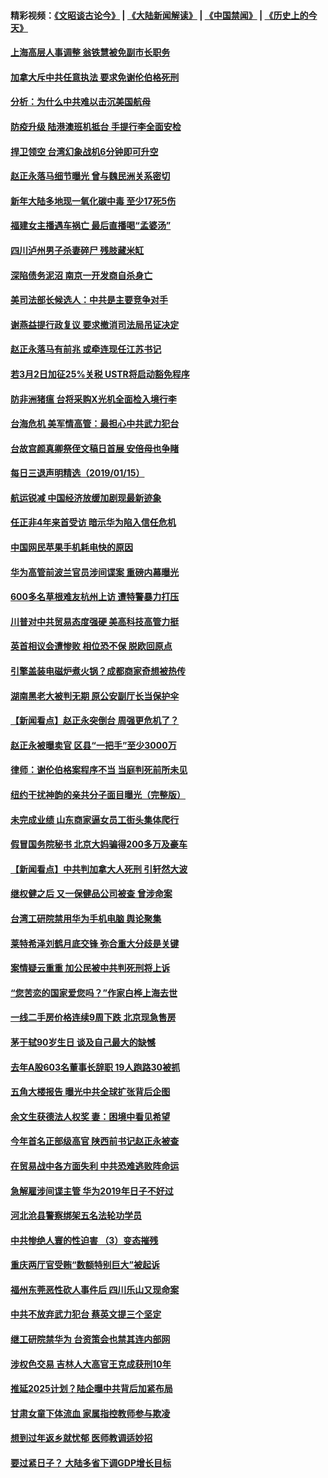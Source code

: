 #### 精彩视频：[《文昭谈古论今》](https://github.com/gfw-breaker/wenzhao/blob/master/README.md?t=01161230) | [《大陆新闻解读》](https://github.com/gfw-breaker/ntdtv-comedy/blob/master/README.md?t=01161230) | [《中国禁闻》](https://github.com/gfw-breaker/ntdtv-news/blob/master/README.md?t=01161230) | [《历史上的今天》](https://github.com/gfw-breaker/today-in-history/blob/master/README.md?t=01161230) 

#### [上海高层人事调整 翁铁慧被免副市长职务](../pages/nsc413/n10979070.md?t=01161230) 


#### [加拿大斥中共任意执法 要求免谢伦伯格死刑](../pages/nsc413/n10979429.md?t=01161230) 

#### [分析：为什么中共难以击沉美国航母](../pages/nsc413/n10979292.md?t=01161230) 

#### [防疫升级 陆港澳班机抵台 手提行李全面安检](../pages/nsc413/n10979138.md?t=01161230) 

#### [捍卫领空 台湾幻象战机6分钟即可升空](../pages/nsc413/n10978855.md?t=01161230) 

#### [赵正永落马细节曝光 曾与魏民洲关系密切](../pages/nsc413/n10978797.md?t=01161230) 

#### [新年大陆多地现一氧化碳中毒 至少17死5伤](../pages/nsc413/n10978653.md?t=01161230) 

#### [福建女主播遇车祸亡 最后直播喝“孟婆汤”](../pages/nsc413/n10978708.md?t=01161230) 

#### [四川泸州男子杀妻碎尸 残肢藏米缸](../pages/nsc413/n10978439.md?t=01161230) 

#### [深陷债务泥沼 南京一开发商自杀身亡](../pages/nsc413/n10978517.md?t=01161230) 

#### [美司法部长候选人：中共是主要竞争对手](../pages/nsc413/n10978457.md?t=01161230) 

#### [谢燕益提行政复议 要求撤消司法局吊证决定](../pages/nsc413/n10978446.md?t=01161230) 

#### [赵正永落马有前兆 或牵连现任江苏书记](../pages/nsc413/n10978408.md?t=01161230) 

#### [若3月2日加征25%关税 USTR将启动豁免程序](../pages/nsc413/n10978421.md?t=01161230) 

#### [防非洲猪瘟 台将采购X光机全面检入境行李](../pages/nsc413/n10978357.md?t=01161230) 

#### [台海危机 美军情高管：最担心中共武力犯台](../pages/nsc413/n10978241.md?t=01161230) 

#### [台故宫颜真卿祭侄文稿日首展 安倍母也争睹](../pages/nsc413/n10978253.md?t=01161230) 

#### [每日三退声明精选（2019/01/15）](../pages/nsc413/n10978381.md?t=01161230) 

#### [航运锐减 中国经济放缓加剧现最新迹象](../pages/nsc413/n10978088.md?t=01161230) 

#### [任正非4年来首受访 暗示华为陷入信任危机](../pages/nsc413/n10977688.md?t=01161230) 

#### [中国网民苹果手机耗电快的原因](../pages/nsc413/n10977534.md?t=01161230) 

#### [华为高管前波兰官员涉间谍案 重磅内幕曝光](../pages/nsc413/n10978092.md?t=01161230) 

#### [600多名草根难友杭州上访 遭特警暴力打压](../pages/nsc413/n10977720.md?t=01161230) 

#### [川普对中共贸易态度强硬 美高科技高管力挺](../pages/nsc413/n10977844.md?t=01161230) 

#### [英首相议会遭惨败 相位恐不保 脱欧回原点](../pages/nsc413/n10977981.md?t=01161230) 

#### [引擎盖装电磁炉煮火锅？成都商家奇想被热传](../pages/nsc413/n10978046.md?t=01161230) 

#### [湖南黑老大被判无期 原公安副厅长当保护伞](../pages/nsc413/n10977930.md?t=01161230) 

#### [【新闻看点】赵正永突倒台 周强更危机了？](../pages/nsc413/n10977794.md?t=01161230) 

#### [赵正永被曝卖官 区县“一把手”至少3000万](../pages/nsc413/n10977816.md?t=01161230) 

#### [律师：谢伦伯格案程序不当 当庭判死前所未见](../pages/nsc413/n10977889.md?t=01161230) 

#### [纽约干扰神韵的亲共分子面目曝光（完整版）](../pages/nsc413/n10977993.md?t=01161230) 

#### [未完成业绩 山东商家逼女员工街头集体爬行](../pages/nsc413/n10977802.md?t=01161230) 

#### [假冒国务院秘书 北京大妈骗得200多万及豪车](../pages/nsc413/n10977474.md?t=01161230) 

#### [【新闻看点】中共判加拿大人死刑 引轩然大波](../pages/nsc413/n10977667.md?t=01161230) 

#### [继权健之后 又一保健品公司被查 曾涉命案](../pages/nsc413/n10977849.md?t=01161230) 

#### [台湾工研院禁用华为手机电脑 舆论聚集](../pages/nsc413/n10977350.md?t=01161230) 

#### [莱特希泽刘鹤月底交锋 弥合重大分歧是关键](../pages/nsc413/n10977740.md?t=01161230) 

#### [案情疑云重重 加公民被中共判死刑将上诉](../pages/nsc413/n10977650.md?t=01161230) 

#### [“您苦恋的国家爱您吗？”作家白桦上海去世](../pages/nsc413/n10977520.md?t=01161230) 

#### [一线二手房价格连续9周下跌 北京现急售房](../pages/nsc413/n10977758.md?t=01161230) 

#### [茅于轼90岁生日 谈及自己最大的缺憾](../pages/nsc413/n10977421.md?t=01161230) 

#### [去年A股603名董事长辞职 19人跑路30被抓](../pages/nsc413/n10977654.md?t=01161230) 

#### [五角大楼报告 曝光中共全球扩张背后企图](../pages/nsc413/n10977657.md?t=01161230) 

#### [余文生获德法人权奖 妻：困境中看见希望](../pages/nsc413/n10976147.md?t=01161230) 

#### [今年首名正部级高官 陕西前书记赵正永被查](../pages/nsc413/n10977431.md?t=01161230) 

#### [在贸易战中各方面失利 中共恐难逃败阵命运](../pages/nsc413/n10977366.md?t=01161230) 

#### [急解雇涉间谍主管 华为2019年日子不好过](../pages/nsc413/n10976038.md?t=01161230) 

#### [河北沧县警察绑架五名法轮功学员](../pages/nsc413/n10975512.md?t=01161230) 


#### [中共惨绝人寰的性迫害 （3）变态摧残](../pages/nsc413/n10920558.md?t=01161230) 

#### [重庆两厅官受贿“数额特别巨大”被起诉](../pages/nsc413/n10977082.md?t=01161230) 

#### [福州东莞恶性砍人事件后 四川乐山又现命案](../pages/nsc413/n10976821.md?t=01161230) 

#### [中共不放弃武力犯台 蔡英文提三个坚定](../pages/nsc413/n10976997.md?t=01161230) 

#### [继工研院禁华为 台资策会也禁其连内部网](../pages/nsc413/n10976937.md?t=01161230) 

#### [涉权色交易 吉林人大高官王克成获刑10年](../pages/nsc413/n10976904.md?t=01161230) 

#### [推延2025计划？陆企曝中共背后加紧布局](../pages/nsc413/n10976795.md?t=01161230) 

#### [甘肃女童下体流血 家属指控教师参与欺凌](../pages/nsc413/n10976372.md?t=01161230) 

#### [想到过年返乡就忧郁 医师教调适妙招](../pages/nsc413/n10976777.md?t=01161230) 

#### [要过紧日子？ 大陆多省下调GDP增长目标](../pages/nsc413/n10976256.md?t=01161230) 


